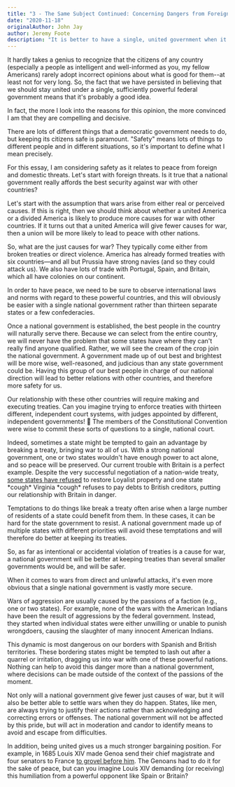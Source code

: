 ```yaml
---
title: "3 - The Same Subject Continued: Concerning Dangers from Foreign Force and Influence"
date: "2020-11-18"
originalAuthor: John Jay
author: Jeremy Foote
description: "It is better to have a single, united government when it comes to the dangers of war and international relations."
---
```


It hardly takes a genius to recognize that the citizens of any country (especially a people as intelligent and well-informed as you, my fellow Americans) rarely adopt incorrect opinions about what is good for them--at least not for very long. So, the fact that we have persisted in believing that we should stay united under a single, sufficiently powerful federal government means that it's probably a good idea.

In fact, the more I look into the reasons for this opinion, the more convinced I am that they are compelling and decisive.

There are lots of different things that a democratic government needs to do, but keeping its citizens safe is paramount. "Safety" means lots of things to different people and in different situations, so it's important to define what I mean precisely.

For this essay, I am considering safety as it relates to peace from foreign and domestic threats. Let's start with foreign threats. Is it true that a national government really affords the best security against war with other countries?

Let's start with the assumption that wars arise from either real or perceived causes. If this is right, then we should think about whether a united America or a divided America is likely to produce more causes for war with other countries. If it turns out that a united America will give fewer causes for war, then a union will be more likely to lead to peace with other nations.

So, what are the just causes for war? They typically come either from broken treaties or direct violence. America has already formed treaties with six countries&mdash;and all but Prussia have strong navies (and so they could attack us). We also have lots of trade with Portugal, Spain, and Britain, which all have colonies on our continent. <!-- This is a pretty big paraphrase -->

In order to have peace, we need to be sure to observe international laws and norms with regard to these powerful countries, and this will obviously be easier with a single national government rather than thirteen separate states or a few confederacies.

Once a national government is established, the best people in the country will naturally serve there. Because we can select from the entire country, we will never have the problem that some states have where they can't really find anyone qualified. Rather, we will see the cream of the crop join the national government. A government made up of out best and brightest will be more wise, well-reasoned, and judicious than any state government could be. Having this group of our best people in charge of our national direction will lead to better relations with other countries, and therefore more safety for us.

Our relationship with these other countries will require making and executing treaties. Can you imagine trying to enforce treaties with thirteen different, independent court systems, with judges appointed by different, independent governments! 🤮 The members of the Constitutional Convention were wise to commit these sorts of questions to a single, national court.

Indeed, sometimes a state might be tempted to gain an advantage by breaking a treaty, bringing war to all of us. With a strong national government, one or two states wouldn't have enough power to act alone, and so peace will be preserved. Our current trouble with Britain is a perfect example. Despite the very successful negotiation of a nation-wide treaty, [some states have refused](https://en.wikipedia.org/wiki/Treaty_of_Paris_%281783%29#Consequences) to restore Loyalist property and one state \*cough\* Virginia \*cough\* refuses to pay debts to British creditors, putting our relationship with Britain in danger.

Temptations to do things like break a treaty often arise when a large number of residents of a state could benefit from them. <!--Example here?--> In these cases, it can be hard for the state government to resist. A national government made up of multiple states with different priorities will avoid these temptations and will therefore do better at keeping its treaties.

So, as far as intentional or accidental violation of treaties is a cause for war, a national government will be better at keeping treaties than several smaller governments would be, and will be safer.

When it comes to wars from direct and unlawful attacks, it's even more obvious that a single national government is vastly more secure.

Wars of aggression are usually caused by the passions of a faction (e.g., one or two states). For example, none of the wars with the American Indians have been the result of aggressions by the federal government. Instead, they started when individual states were either unwilling or unable to punish wrongdoers, causing the slaughter of many innocent American Indians.

This dynamic is most dangerous on our borders with Spanish and British territories. These bordering states might be tempted to lash out after a quarrel or irritation, dragging us into war with one of these powerful nations. Nothing can help to avoid this danger more than a national government, where decisions can be made outside of the context of the passions of the moment.

Not only will a national government give fewer just causes of war, but it will also be better able to settle wars when they do happen. States, like men, are always trying to justify their actions rather than acknowledging and correcting errors or offenses. The national government will not be affected by this pride, but will act in moderation and candor to identify means to avoid and escape from difficulties.

In addition, being united gives us a much stronger bargaining position. For example, in 1685 Louis XIV made Genoa send their chief magistrate and four senators to France [to grovel before him](http://en.chateauversailles.fr/discover/history/key-dates/reception-doge-genoa-1685). The Genoans had to do it for the sake of peace, but can you imagine Louis XIV demanding (or receiving) this humiliation from a powerful opponent like Spain or Britain?
